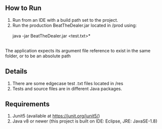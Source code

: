 ## How to Run

1. Run from an IDE with a build path set to the project.<br>
2. Run the production BeatTheDealer.jar located in /prod using: <br><br>
java -jar BeatTheDealer.jar <test.txt>*<br>
<br>
The application expects its argument file reference to exist in the same folder, or to be an absolute path

## Details

1. There are some edgecase test .txt files located in /res <br>
2. Tests and source files are in different Java packages.

## Requirements

1. Junit5 (available at https://junit.org/junit5/)<br>
2. Java v8 or newer (this project is built on IDE: Eclipse, JRE: JavaSE-1.8)<br>
